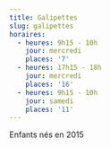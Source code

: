 ```yaml
---
title: Galipettes
slug: galipettes
horaires:
  - heures: 9h15 - 10h
    jour: mercredi
    places: '7'
  - heures: 17h15 - 18h
    jour: mercredi
    places: '16'
  - heures: 9h15 - 10h
    jour: samedi
    places: '11'
---
```

Enfants nés en 2015

